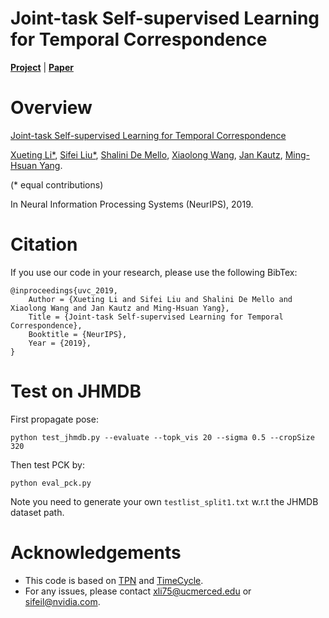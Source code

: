 # Joint-task Self-supervised Learning for Temporal Correspondence

[**Project**](https://sites.google.com/view/uvc2019) | [**Paper**]()

# Overview

[Joint-task Self-supervised Learning for Temporal Correspondence]()

[Xueting Li*](https://sunshineatnoon.github.io/), [Sifei Liu*](https://www.sifeiliu.net/), [Shalini De Mello](https://research.nvidia.com/person/shalini-gupta), [Xiaolong Wang](https://www.cs.cmu.edu/~xiaolonw/), [Jan Kautz](http://jankautz.com/), [Ming-Hsuan Yang](http://faculty.ucmerced.edu/mhyang/).

(* equal contributions)

In  Neural Information Processing Systems (NeurIPS), 2019.

# Citation
If you use our code in your research, please use the following BibTex:

```
@inproceedings{uvc_2019,
    Author = {Xueting Li and Sifei Liu and Shalini De Mello and Xiaolong Wang and Jan Kautz and Ming-Hsuan Yang},
    Title = {Joint-task Self-supervised Learning for Temporal Correspondence},
    Booktitle = {NeurIPS},
    Year = {2019},
}
```
# Test on JHMDB
First propagate pose:
```
python test_jhmdb.py --evaluate --topk_vis 20 --sigma 0.5 --cropSize 320
```
Then test PCK by:
```
python eval_pck.py
```
Note you need to generate your own `testlist_split1.txt` w.r.t the JHMDB dataset path.

# Acknowledgements
- This code is based on [TPN](https://arxiv.org/pdf/1804.08758.pdf) and [TimeCycle](https://github.com/xiaolonw/TimeCycle).
- For any issues, please contact xli75@ucmerced.edu or sifeil@nvidia.com.

